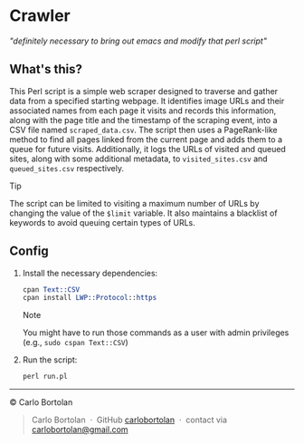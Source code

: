 # Crawler

_"definitely necessary to bring out emacs and modify that perl script"_

## What's this?

This Perl script is a simple web scraper designed to traverse and gather data from a specified starting webpage.
It identifies image URLs and their associated names from each page it visits and records this information, along with the page title and the timestamp of the scraping event, into a CSV file named `scraped_data.csv`.
The script then uses a PageRank-like method to find all pages linked from the current page and adds them to a queue for future visits.
Additionally, it logs the URLs of visited and queued sites, along with some additional metadata, to `visited_sites.csv` and `queued_sites.csv` respectively.

> [!TIP]
> The script can be limited to visiting a maximum number of URLs by changing the value of the `$limit` variable. It also maintains a blacklist of keywords to avoid queuing certain types of URLs.

## Config

1. Install the necessary dependencies:

   ```perl
   cpan Text::CSV
   cpan install LWP::Protocol::https
   ```

   > [!NOTE]
   > You might have to run those commands as a user with admin privileges (e.g., `sudo cspan Text::CSV`)

2. Run the script:

   ```perl
   perl run.pl
   ```

---

© Carlo Bortolan

> Carlo Bortolan &nbsp;&middot;&nbsp;
> GitHub [carlobortolan](https://github.com/carlobortolan) &nbsp;&middot;&nbsp;
> contact via [carlobortolan@gmail.com](mailto:carlobortolan@gmail.com)
